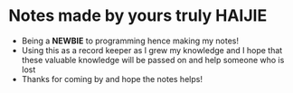 # Notes made by yours truly **HAIJIE**

- Being a **NEWBIE** to programming hence making my notes!
- Using this as a record keeper as I grew my knowledge and I hope that these valuable knowledge will be passed on and help someone who is lost
- Thanks for coming by and hope the notes helps!
